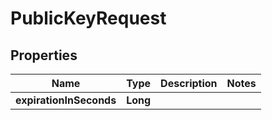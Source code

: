 

# PublicKeyRequest

## Properties

Name | Type | Description | Notes
------------ | ------------- | ------------- | -------------
**expirationInSeconds** | **Long** |  | 



